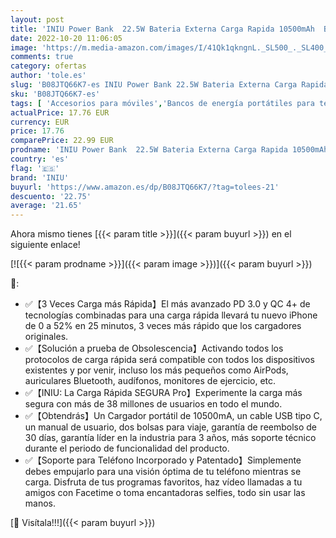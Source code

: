 ```yaml
---
layout: post
title: 'INIU Power Bank  22.5W Bateria Externa Carga Rapida 10500mAh  Bateria Portatil PD3.0 QC4.0  Powerbank 3A  USB C Input&Output  LED Compatible con iPhone 13 12 11 Pro Samsung S21 S20 Xiaomi Huawei iPad'
date: 2022-10-20 11:06:05
image: 'https://m.media-amazon.com/images/I/41Qk1qkngnL._SL500_._SL400_.jpg'
comments: true
category: ofertas
author: 'tole.es'
slug: 'B08JTQ66K7-es INIU Power Bank 22.5W Bateria Externa Carga Rapida...'
sku: 'B08JTQ66K7-es'
tags: [ 'Accesorios para móviles','Bancos de energía portátiles para teléfonos móviles','Cargadores para móviles','Comunicación móvil y accesorios','Electrónica','iniu','ipad','iphone','🇪🇸', ]
actualPrice: 17.76 EUR
currency: EUR
price: 17.76
comparePrice: 22.99 EUR
prodname: 'INIU Power Bank  22.5W Bateria Externa Carga Rapida 10500mAh  Bateria Portatil PD3.0 QC4.0  Powerbank 3A  USB C Input&Output  LED Compatible con iPhone 13 12 11 Pro Samsung S21 S20 Xiaomi Huawei iPad'
country: 'es'
flag: '🇪🇸'
brand: 'INIU'
buyurl: 'https://www.amazon.es/dp/B08JTQ66K7/?tag=tolees-21'
descuento: '22.75'
average: '21.65'
---
```


Ahora mismo tienes [{{< param title >}}]({{< param buyurl >}}) en el siguiente enlace!

[![{{< param prodname >}}]({{< param image >}})]({{< param buyurl >}})

🔎:

- ✅【3 Veces Carga más Rápida】El más avanzado PD 3.0 y QC 4+ de tecnologías combinadas para una carga rápida llevará tu nuevo iPhone de 0 a 52% en 25 minutos, 3 veces más rápido que los cargadores originales.
- ✅【Solución a prueba de Obsolescencia】Activando todos los protocolos de carga rápida será compatible con todos los dispositivos existentes y por venir, incluso los más pequeños como AirPods, auriculares Bluetooth, audífonos, monitores de ejercicio, etc.
- ✅【INIU: La Carga Rápida SEGURA Pro】Experimente la carga más segura con más de 38 millones de usuarios en todo el mundo.
- ✅【Obtendrás】Un Cargador portátil de 10500mA, un cable USB tipo C, un manual de usuario, dos bolsas para viaje, garantía de reembolso de 30 días, garantía líder en la industria para 3 años, más soporte técnico durante el periodo de funcionalidad del producto.
- ✅【Soporte para Teléfono Incorporado y Patentado】Simplemente debes empujarlo para una visión óptima de tu teléfono mientras se carga. Disfruta de tus programas favoritos, haz vídeo llamadas a tu amigos con Facetime o toma encantadoras selfies, todo sin usar las manos.

[🛒 Visítala!!!]({{< param buyurl >}})
